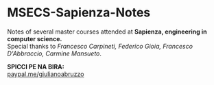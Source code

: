 # MSECS-Sapienza-Notes
Notes of several master courses attended at **Sapienza, engineering in computer science.**<br/>
Special thanks to *Francesco Carpineti, Federico Gioia, Francesco D'Abbraccio, Carmine Mansueto*.<br/>

**SPICCI PE NA BIRA:**<br/>
[paypal.me/giulianoabruzzo](https://paypal.me/giulianoabruzzo)
